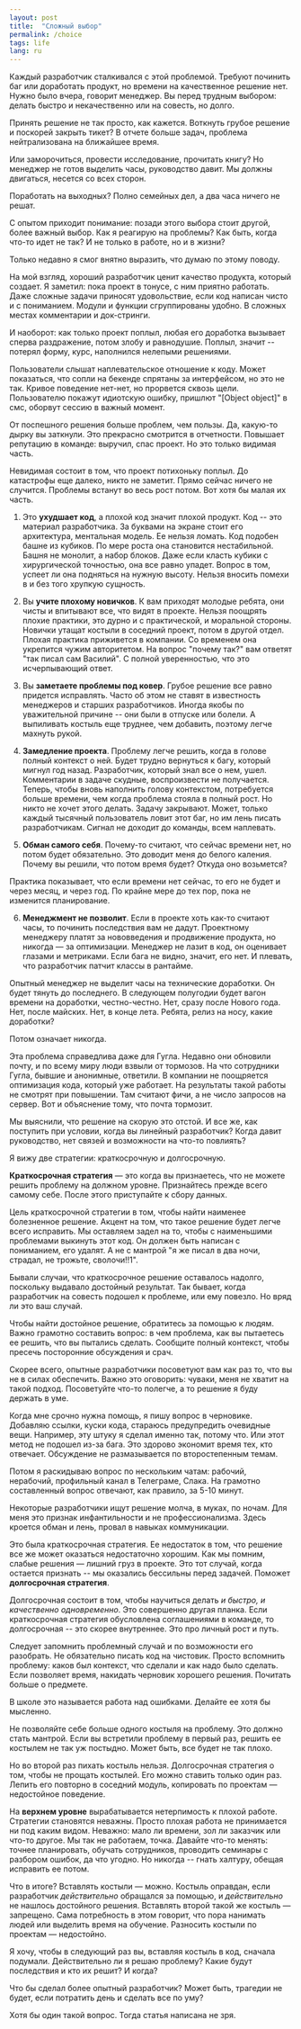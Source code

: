 ```yaml
---
layout: post
title:  "Сложный выбор"
permalink: /choice
tags: life
lang: ru
---
```


Каждый разработчик сталкивался с этой проблемой. Требуют починить баг или
доработать продукт, но времени на качественное решение нет. Нужно было вчера,
говорит менеджер. Вы перед трудным выбором: делать быстро и некачественно или на
совесть, но долго.

Принять решение не так просто, как кажется. Воткнуть грубое решение и поскорей
закрыть тикет? В отчете больше задач, проблема нейтрализована на ближайшее
время.

Или заморочиться, провести исследование, прочитать книгу? Но менеджер не готов
выделить часы, руководство давит. Мы должны двигаться, несется со всех сторон.

Поработать на выходных? Полно семейных дел, а два часа ничего не решат.

С опытом приходит понимание: позади этого выбора стоит другой, более важный
выбор. Как я реагирую на проблемы? Как быть, когда что-то идет не так? И не
только в работе, но и в жизни?

Только недавно я смог внятно выразить, что думаю по этому поводу.

На мой взгляд, хороший разработчик ценит качество продукта, который создает. Я
заметил: пока проект в тонусе, с ним приятно работать. Даже сложные задачи
приносят удовольствие, если код написан чисто и с пониманием. Модули и функции
сгруппированы удобно. В сложных местах комментарии и док-стринги.

И наоборот: как только проект поплыл, любая его доработка вызывает сперва
раздражение, потом злобу и равнодушие. Поплыл, значит -- потерял форму, курс,
наполнился нелепыми решениями.

Пользователи слышат наплевательское отношение к коду. Может показаться, что
сопли на бекенде спрятаны за интерфейсом, но это не так. Кривое поведение
нет-нет, но прорвется сквозь щели. Пользователю покажут идиотскую ошибку,
пришлют "[Object object]" в смс, оборвут сессию в важный момент.

От поспешного решения больше проблем, чем пользы. Да, какую-то дырку вы
заткнули. Это прекрасно смотрится в отчетности. Повышает репутацию в команде:
выручил, спас проект. Но это только видимая часть.

Невидимая состоит в том, что проект потихоньку поплыл. До катастрофы еще далеко,
никто не заметит. Прямо сейчас ничего не случится. Проблемы встанут во весь рост
потом. Вот хотя бы малая их часть.

1) Это **ухудшает код**, а плохой код значит плохой продукт. Код -- это материал
разработчика. За буквами на экране стоит его архитектура, ментальная модель. Ее
нельзя ломать. Код подобен башне из кубиков. По мере роста она становится
нестабильной. Башня не монолит, а набор блоков. Даже если класть кубики с
хирургической точностью, она все равно упадет. Вопрос в том, успеет ли она
подняться на нужную высоту. Нельзя вносить помехи в и без того хрупкую сущность.

2) Вы **учите плохому новичков**. К вам приходят молодые ребята, они чисты и
впитывают все, что видят в проекте. Нельзя поощрять плохие практики, это дурно и
с практической, и моральной стороны. Новички утащат костыли в соседний проект,
потом в другой отдел. Плохая практика приживется в компании. Со временем она
укрепится чужим авторитетом. На вопрос "почему так?" вам ответят "так писал сам
Василий". С полной уверенностью, что это исчерпывающий ответ.

3) Вы **заметаете проблемы под ковер**. Грубое решение все равно придется
исправлять. Часто об этом не ставят в известность менеджеров и старших
разработчиков. Иногда якобы по уважительной причине -- они были в отпуске или
болели. А выпиливать костыль еще труднее, чем добавить, поэтому легче махнуть
рукой.

4) **Замедление проекта**. Проблему легче решить, когда в голове полный контекст
о ней. Будет трудно вернуться к багу, который мигнул год назад. Разработчик,
который знал все о нем, ушел. Комментарии в задаче скудные, воспроизвести не
получается. Теперь, чтобы вновь наполнить голову контекстом, потребуется больше
времени, чем когда проблема стояла в полный рост. Но никто не хочет этого
делать. Задачу закрывают. Может, только каждый тысячный пользователь ловит этот
баг, но им лень писать разработчикам. Сигнал не доходит до команды, всем
наплевать.

5) **Обман самого себя**. Почему-то считают, что сейчас времени нет, но потом
будет обязательно. Это доводит меня до белого каления. Почему вы решили, что
потом время будет? Откуда оно возьмется?

Практика показывает, что если времени нет сейчас, то его не будет и через месяц,
и через год. По крайне мере до тех пор, пока не изменится планирование.

6) **Менеджмент не позволит**. Если в проекте хоть как-то считают часы, то
починить последствия вам не дадут. Проектному менеджеру платят за нововведения и
продвижение продукта, но никогда — за оптимизации. Менеджер не лазит в код, он
оценивает глазами и метриками. Если бага не видно, значит, его нет. И плевать,
что разработчик патчит классы в рантайме.

Опытный менеджер не выделит часы на технические доработки. Он будет тянуть до
последнего. В следующем полугодии будет вагон времени на доработки,
честно-честно. Нет, сразу после Нового года. Нет, после майских. Нет, в конце
лета. Ребята, релиз на носу, какие доработки?

Потом означает никогда.

Эта проблема справедлива даже для Гугла. Недавно они обновили почту, и по всему
миру люди взвыли от тормозов. На что сотрудники Гугла, бывшие и анонимные,
ответили. В компании не поощряется оптимизация кода, который уже работает. На
результаты такой работы не смотрят при повышении. Там считают фичи, а не число
запросов на сервер. Вот и объяснение тому, что почта тормозит.

Мы выяснили, что решение на скорую это отстой. И все же, как поступить при
условии, когда вы линейный разработчик? Когда давит руководство, нет связей и
возможности на что-то повлиять?

Я вижу две стратегии: краткосрочную и долгосрочную.

**Краткосрочная стратегия** — это когда вы признаетесь, что не можете решить
проблему на должном уровне. Признайтесь прежде всего самому себе. После этого
приступайте к сбору данных.

Цель краткосрочной стратегии в том, чтобы найти наименее болезненное
решение. Акцент на том, что такое решение будет легче всего исправить. Мы
оставляем задел на то, чтобы с наименьшими проблемами выкинуть этот код. Он
должен быть написан с пониманием, его удалят. А не с мантрой "я же писал в два
ночи, страдал, не трожьте, сволочи!!1".

Бывали случаи, что краткосрочное решение оставалось надолго, поскольку выдавало
достойный результат. Так бывает, когда разработчик на совесть подошел к
проблеме, или ему повезло. Но вряд ли это ваш случай.

Чтобы найти достойное решение, обратитесь за помощью к людям. Важно грамотно
составить вопрос: в чем проблема, как вы пытаетесь ее решить, что вы пытались
сделать. Сообщите полный контекст, чтобы пресечь посторонние обсуждения и срач.

Скорее всего, опытные разработчики посоветуют вам как раз то, что вы не в силах
обеспечить. Важно это оговорить: чуваки, меня не хватит на такой
подход. Посоветуйте что-то полегче, а то решение я буду держать в уме.

Когда мне срочно нужна помощь, я пишу вопрос в черновике. Добавляю ссылки, куски
кода, стараюсь предупредить очевидные вещи. Например, эту штуку я сделал именно
так, потому что. Или этот метод не подошел из-за бага. Это здорово экономит
время тех, кто отвечает. Обсуждение не размазывается по второстепенным темам.

Потом я раскидываю вопрос по нескольким чатам: рабочий, нерабочий, профильный
канал в Телеграме, Слака. На грамотно составленный вопрос отвечают, как правило,
за 5-10 минут.

Некоторые разработчики ищут решение молча, в муках, по ночам. Для меня это
признак инфантильности и не профессионализма. Здесь кроется обман и лень, провал
в навыках коммуникации.

Это была краткосрочная стратегия. Ее недостаток в том, что решение все же может
оказаться недостаточно хорошим. Как мы помним, слабые решения — лишний груз в
проекте. Это тот случай, когда остается признать -- мы оказались бессильны перед
задачей. Поможет **долгосрочная стратегия**.

Долгосрочная состоит в том, чтобы научиться делать *и быстро, и качественно
одновременно*. Это совершенно другая планка. Если краткосрочная стратегия
обусловлена соглашениями в команде, то долгосрочная -- это скорее
внутреннее. Это про личный рост и путь.

Следует запомнить проблемный случай и по возможности его разобрать. Не
обязательно писать код на чистовик. Просто вспомнить проблему: каков был
контекст, что сделали и как надо было сделать. Если позволяет время, накидать
черновик хорошего решения. Почитать больше о предмете.

В школе это называется работа над ошибками. Делайте ее хотя бы мысленно.

Не позволяйте себе больше одного костыля на проблему. Это должно стать
мантрой. Если вы встретили проблему в первый раз, решить ее костылем не так уж
постыдно. Может быть, все будет не так плохо.

Но во второй раз пихать костыль нельзя. Долгосрочная стратегия о том, чтобы не
прощать костылей. Его можно ставить только один раз. Лепить его повторно в
соседний модуль, копировать по проектам — недостойное поведение.

На **верхнем уровне** вырабатывается нетерпимость к плохой работе. Стратегии
становятся неважны. Просто плохая работа не принимается ни под каким
видом. Неважно: мало ли времени, зол ли заказчик или что-то другое. Мы так не
работаем, точка. Давайте что-то менять: точнее планировать, обучать сотрудников,
проводить семинары с разбором ошибок, да что угодно. Но никогда -- гнать
халтуру, обещая исправить ее потом.

Что в итоге? Вставлять костыли — можно. Костыль оправдан, если разработчик
*действительно* обращался за помощью, и *действительно* не нашлось достойного
решения. Вставлять второй такой же костыль — запрещено. Сама потребность в этом
говорит, что пора нанимать людей или выделить время на обучение. Разносить
костыли по проектам — недостойно.

Я хочу, чтобы в следующий раз вы, вставляя костыль в код, сначала
подумали. Действительно ли я решаю проблему? Какие будут последствия и кто их
решит? И когда?

Что бы сделал более опытный разработчик? Может быть, трагедии не будет, если
потратить день и сделать все по уму?

Хотя бы один такой вопрос. Тогда статья написана не зря.
